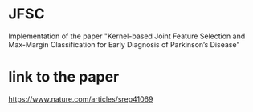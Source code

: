 # JFSC
Implementation of the paper "Kernel-based Joint Feature Selection and Max-Margin Classification for Early Diagnosis of Parkinson’s Disease" 

# link to the paper
https://www.nature.com/articles/srep41069
